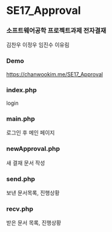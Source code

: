 # SE17_Approval
### 소프트웨어공학 프로젝트과제 전자결재

김찬우 이정우 임진수 이유림

### Demo
https://chanwookim.me/SE17_Approval

### index.php
login

### main.php
로그인 후 메인 페이지

### newApproval.php
새 결재 문서 작성

### send.php
보낸 문서목록, 진행상황

### recv.php
받은 문서 목록, 진행상황


